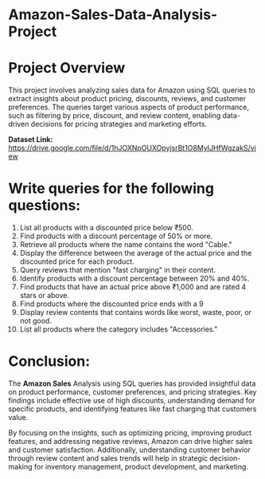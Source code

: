 # Amazon-Sales-Data-Analysis-Project

# Project Overview
This project involves analyzing sales data for Amazon using SQL queries to extract insights about product pricing, discounts, reviews, and customer preferences. The queries target various aspects of product performance, such as filtering by price, discount, and review content, enabling data-driven decisions for pricing strategies and marketing efforts.

**Dataset  Link:** https://drive.google.com/file/d/1hJOXNpOUXOpyjsrBt1O8MyIJHfWgzakS/view


# Write queries for the following questions:

1. List all products with a discounted price below ₹500.
2. Find products with a discount percentage of 50% or more.
3. Retrieve all products where the name contains the word "Cable."
4. Display the difference between the average of the actual price and the discounted price for each product.
5. Query reviews that mention "fast charging" in their content.
6. Identify products with a discount percentage between 20% and 40%.
7. Find products that have an actual price above ₹1,000 and are rated 4 stars or above.
8. Find products where the discounted price ends with a 9
9. Display review contents that contains words like worst, waste, poor, or not good.
10. List all products where the category includes "Accessories."

# Conclusion:
The **Amazon Sales** Analysis using SQL queries has provided insightful data on product performance, customer preferences, and pricing strategies. Key findings include effective use of high discounts, understanding demand for specific products, and identifying features like fast charging that customers value.

By focusing on the insights, such as optimizing pricing, improving product features, and addressing negative reviews, Amazon can drive higher sales and customer satisfaction. Additionally, understanding customer behavior through review content and sales trends will help in strategic decision-making for inventory management, product development, and marketing.
